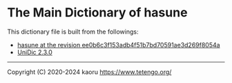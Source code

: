 The Main Dictionary of hasune
=============================

This dictionary file is built from the followings:

- [hasune at the revision ee0b6c3f153adb4f51b7bd70591ae3d269f8054a](https://github.com/tetengo/hasune.cpp)
- [UniDic 2.3.0](https://ccd.ninjal.ac.jp/unidic/)

---

Copyright (C) 2020-2024 kaoru  https://www.tetengo.org/
